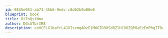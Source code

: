 ```yaml
---
id: 9835e951-ab74-45b6-9edc-c8d62b9a00e0
blueprint: book
title: Ot7oQsiNma
author: DGsATbrIR8
description: coHCFLX1bafrL4JXIscmgAOzE1MWGID98Sd8ZlHCOOZQP0aEzEmPhgIT04FiREhfjz7ZVMgNgwKGYcvxVnJhhxEdt4bDwl3qRrQG
---
```

